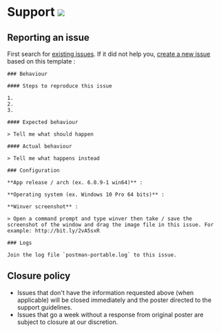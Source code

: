 # Support [![](https://isitmaintained.com/badge/resolution/portapps/postman-portable.svg)](https://isitmaintained.com/project/portapps/postman-portable)

## Reporting an issue

First search for [existing issues](https://github.com/portapps/postman-portable/issues?utf8=%E2%9C%93&q=). If it did not help you, [create a new issue](https://github.com/portapps/postman-portable/issues/new) based on this template :

```
### Behaviour

#### Steps to reproduce this issue

1.
2.
3.

#### Expected behaviour

> Tell me what should happen

#### Actual behaviour

> Tell me what happens instead

### Configuration

**App release / arch (ex. 6.0.9-1 win64)** :

**Operating system (ex. Windows 10 Pro 64 bits)** :

**Winver screenshot** :

> Open a command prompt and type winver then take / save the screenshot of the window and drag the image file in this issue. For example: http://bit.ly/2vA5sxR

### Logs

Join the log file `postman-portable.log` to this issue.
```

## Closure policy

* Issues that don't have the information requested above (when applicable) will be closed immediately and the poster directed to the support guidelines.
* Issues that go a week without a response from original poster are subject to closure at our discretion.
